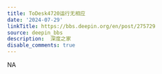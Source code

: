 ```yaml
---
title: ToDesk4720运行无相应
date: '2024-07-29'
linkTitle: https://bbs.deepin.org/en/post/275729
source: deepin_bbs
description:  深度之家 
disable_comments: true
---
```

NA
